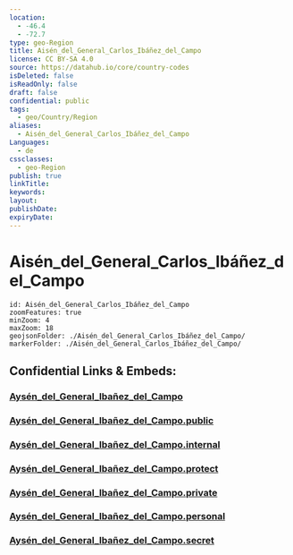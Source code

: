 ```yaml
---
location:
  - -46.4
  - -72.7
type: geo-Region
title: Aisén_del_General_Carlos_Ibáñez_del_Campo
license: CC BY-SA 4.0
source: https://datahub.io/core/country-codes
isDeleted: false
isReadOnly: false
draft: false
confidential: public
tags:
  - geo/Country/Region
aliases:
  - Aisén_del_General_Carlos_Ibáñez_del_Campo
Languages:
  - de
cssclasses:
  - geo-Region
publish: true
linkTitle:
keywords:
layout:
publishDate:
expiryDate:
---
```


# Aisén_del_General_Carlos_Ibáñez_del_Campo

```leaflet
id: Aisén_del_General_Carlos_Ibáñez_del_Campo
zoomFeatures: true 
minZoom: 4 
maxZoom: 18
geojsonFolder: ./Aisén_del_General_Carlos_Ibáñez_del_Campo/
markerFolder: ./Aisén_del_General_Carlos_Ibáñez_del_Campo/
```


## Confidential Links & Embeds: 

### [Aysén_del_General_Ibañez_del_Campo](/_Standards/Earth/Continent/America~South/Chile/regions~Chile/Aysén_del_General_Ibañez_del_Campo.md) 

### [Aysén_del_General_Ibañez_del_Campo.public](/_public/Earth/Continent/America~South/Chile/regions~Chile/Aysén_del_General_Ibañez_del_Campo.public.md) 

### [Aysén_del_General_Ibañez_del_Campo.internal](/_internal/Earth/Continent/America~South/Chile/regions~Chile/Aysén_del_General_Ibañez_del_Campo.internal.md) 

### [Aysén_del_General_Ibañez_del_Campo.protect](/_protect/Earth/Continent/America~South/Chile/regions~Chile/Aysén_del_General_Ibañez_del_Campo.protect.md) 

### [Aysén_del_General_Ibañez_del_Campo.private](/_private/Earth/Continent/America~South/Chile/regions~Chile/Aysén_del_General_Ibañez_del_Campo.private.md) 

### [Aysén_del_General_Ibañez_del_Campo.personal](/_personal/Earth/Continent/America~South/Chile/regions~Chile/Aysén_del_General_Ibañez_del_Campo.personal.md) 

### [Aysén_del_General_Ibañez_del_Campo.secret](/_secret/Earth/Continent/America~South/Chile/regions~Chile/Aysén_del_General_Ibañez_del_Campo.secret.md)

